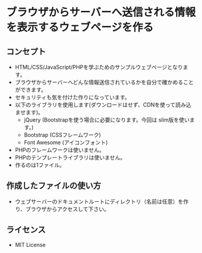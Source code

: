 ブラウザからサーバーへ送信される情報を表示するウェブページを作る
=========


コンセプト
-------

- HTML/CSS/JavaScript/PHPを学ぶためのサンプルウェブページとなります。
- ブラウザからサーバーへどんな情報送信されているかを自分で確かめることができます。
- セキュリティも気を付けた作りになっています。
- 以下のライブラリを使用します(ダウンロードはせず、CDNを使って読み込ませます)。
    - jQuery (Bootstrapを使う場合に必要になります。今回は slim版を使います。)
    - Bootstrap (CSSフレームワーク)
    - Font Awesome (アイコンフォント)
- PHPのフレームワークは使いません。
- PHPのテンプレートライブラリは使いません。
- 作るのは1ファイル。


作成したファイルの使い方
-------

- ウェブサーバーのドキュメントルートにディレクトリ（名前は任意）を作り、ブラウザからアクセスして下さい。


ライセンス
-------

- MIT License

